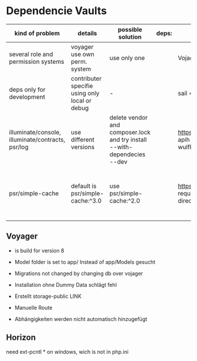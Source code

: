 # Dependencie Vaults

kind of problem | details |possible solution | deps: | #1 | #2
--- | --- | --- | --- | --- | ---
several role and permission systems | voyager use own perm. system | use only one | | Vojager | spatie_permissions
|deps only for development| contributer specifie using only local or debug |-||sail => docker Instance|vite_dev command => headless changes
 illuminate/console, illuminate/contracts, psr/log| use different versions|delete vendor and composer.lock and try install --with-dependecies --dev||<https://github.com/nunomaduro/larastan> apih laravel-route-list-web, wulfheart/laravel-actions-ide-helper
psr/simple-cache|default is psr/simple-cache:^3.0|use psr/simple-cache:^2.0||<https://ldaprecord.com> composer require psr/simple-cache:^2.0 directorytree/ldaprecord|<https://docs.laravel-excel.com/nova/1.x> composer require psr/simple-cache:^2.0 maatwebsite/laravel-nova-excel

## Voyager

- is build for version 8
- Model folder is set to app/ Instead of app/Models gesucht
- Migrations not changed by changing db over vojager

- Installation ohne Dummy Data schlägt fehl
- Erstellt storage-public LINK
- Manuelle Route
- Abhängigkeiten werden nicht automatisch hinzugefügt

## Horizon

need ext-pcntl * on windows, wich is not in php.ini
<!-- dusk scrennshot display wrong configuration | dusk run with own env. configuration |-| | config validator | laravel dusk | -->
